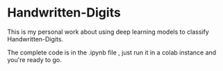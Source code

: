 # Handwritten-Digits

This is my personal work about using deep learning models to classify Handwritten-Digits.


The complete code is in the .ipynb file , just run it in a colab instance and you're ready to go.

